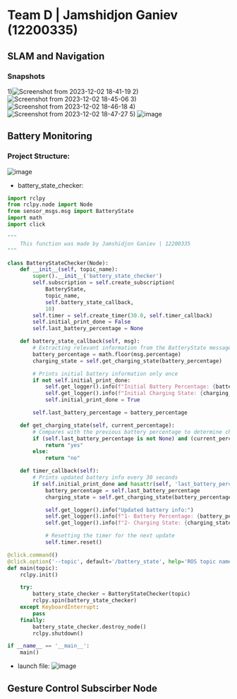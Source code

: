 # Team D | Jamshidjon Ganiev (12200335)

## SLAM and Navigation
### Snapshots

1)![Screenshot from 2023-12-02 18-41-19](https://github.com/Jamshid-Ganiev/SME-Lab/assets/84252587/9373b7fd-71e8-48db-969d-960f86b44c80)
2) ![Screenshot from 2023-12-02 18-45-06](https://github.com/Jamshid-Ganiev/SME-Lab/assets/84252587/6178e5de-5b04-401a-b7da-2573b414afe5)
3) ![Screenshot from 2023-12-02 18-46-18](https://github.com/Jamshid-Ganiev/SME-Lab/assets/84252587/794e4693-851c-4db1-9ddd-1b166512ee1b)
4) ![Screenshot from 2023-12-02 18-47-27](https://github.com/Jamshid-Ganiev/SME-Lab/assets/84252587/3a145066-7604-450c-b532-93e5c57b028f)
5)  ![image](https://github.com/Jamshid-Ganiev/SME-Lab/assets/84252587/bc514a29-b0aa-404a-9ae8-e96ff4f49ff8)

## Battery Monitoring
### Project Structure:
![image](https://github.com/Jamshid-Ganiev/SME-Lab/assets/84252587/a44d40b9-7757-4310-8142-ffa7fb8561eb)

- battery_state_checker:

```python
import rclpy
from rclpy.node import Node
from sensor_msgs.msg import BatteryState
import math
import click

"""
    This function was made by Jamshidjon Ganiev | 12200335
"""

class BatteryStateChecker(Node):
    def __init__(self, topic_name):
        super().__init__('battery_state_checker')
        self.subscription = self.create_subscription(
            BatteryState,
            topic_name,
            self.battery_state_callback,
            10)
        self.timer = self.create_timer(30.0, self.timer_callback)
        self.initial_print_done = False
        self.last_battery_percentage = None

    def battery_state_callback(self, msg):
        # Extracting relevant information from the BatteryState message
        battery_percentage = math.floor(msg.percentage)
        charging_state = self.get_charging_state(battery_percentage)

        # Prints initial battery information only once
        if not self.initial_print_done:
            self.get_logger().info(f"Initial Battery Percentage: {battery_percentage}%")
            self.get_logger().info(f"Initial Charging State: {charging_state}\n")
            self.initial_print_done = True

        self.last_battery_percentage = battery_percentage

    def get_charging_state(self, current_percentage):
        # Compares with the previous battery percentage to determine charging state
        if (self.last_battery_percentage is not None) and (current_percentage > (self.last_battery_percentage - 1)):
            return "yes"
        else:
            return "no"

    def timer_callback(self):
        # Prints updated battery info every 30 seconds
        if self.initial_print_done and hasattr(self, 'last_battery_percentage'):
            battery_percentage = self.last_battery_percentage
            charging_state = self.get_charging_state(battery_percentage)

            self.get_logger().info("Updated battery info:")
            self.get_logger().info(f"1- Battery Percentage: {battery_percentage}%")
            self.get_logger().info(f"2- Charging State: {charging_state}\n")

            # Resetting the timer for the next update
            self.timer.reset()

@click.command()
@click.option('--topic', default='/battery_state', help='ROS topic name for battery state')
def main(topic):
    rclpy.init()

    try:
        battery_state_checker = BatteryStateChecker(topic)
        rclpy.spin(battery_state_checker)
    except KeyboardInterrupt:
        pass
    finally:
        battery_state_checker.destroy_node()
        rclpy.shutdown()

if __name__ == '__main__':
    main()

```

- launch file:
  ![image](https://github.com/Jamshid-Ganiev/SME-Lab/assets/84252587/a00be90a-aff9-4050-abb5-72b20bd1ba7d)


## Gesture Control Subscirber Node
